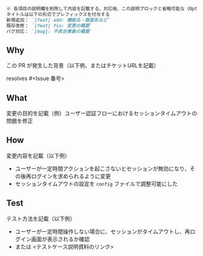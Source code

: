~~~md
※ 各項目の説明欄を削除して内容を記載する。対応後、この説明ブロックと省略可能な（Opt.）項目は削除する
タイトルは以下の形式でプレフィックスを付与する
新規追加： `[feat] add: 機能名・画面名など`
既存改修： `[feat] fix: 変更の概要`
バグ対応： `[bug]: 不具合事象の概要`
~~~

## Why
この PR が発生した背景（以下例、またはチケットURLを記載）

resolves #<Issue 番号>

## What
変更の目的を記載（例）ユーザー認証フローにおけるセッションタイムアウトの問題を修正

## How
変更内容を記載（以下例）
- ユーザーが一定時間アクションを起こさないとセッションが無効になり、その後再ログインを求められるように変更
- セッションタイムアウトの設定を `config` ファイルで調整可能にした

## Test
テスト方法を記載（以下例）
- ユーザーが一定時間操作しない場合に、セッションがタイムアウトし、再ログイン画面が表示されるか確認
- または <テストケース説明資料のリンク>
